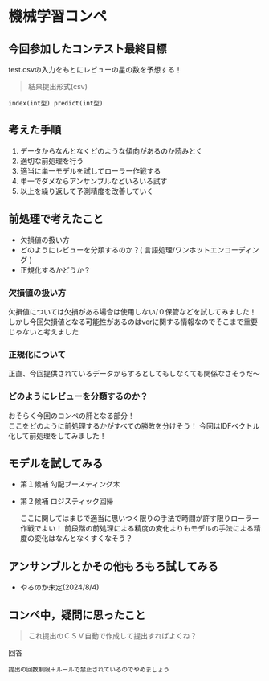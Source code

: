 # 機械学習コンペ


## 今回参加したコンテスト最終目標
test.csvの入力をもとにレビューの星の数を予想する！
> 結果提出形式(csv)
```csv
index(int型) predict(int型)
```

## 考えた手順
1.  データからなんとなくどのような傾向があるのか読みとく  
1.  適切な前処理を行う
1.  適当に単一モデルを試してローラー作戦する
1.  単一でダメならアンサンブルなどいろいろ試す
1. 以上を繰り返して予測精度を改善していく


## 前処理で考えたこと

- 欠損値の扱い方
- どのようにレビューを分類するのか？(
    言語処理/ワンホットエンコーディング
)
- 正規化するかどうか？
### 欠損値の扱い方
欠損値については欠損がある場合は使用しない/０保管などを試してみました！  
しかし今回欠損値となる可能性があるのはverに関する情報なのでそこまで重要じゃないと考えました
### 正規化について
正直、今回提供されているデータからするとしてもしなくても関係なさそうだ～
### どのようにレビューを分類するのか？
おそらく今回のコンペの肝となる部分！  
ここをどのように前処理するかがすべての勝敗を分けそう！
今回はIDFベクトル化して前処理をしてみました！
## モデルを試してみる
- 第１候補 勾配ブースティング木
- 第２候補 ロジスティック回帰    　　
  
  ここに関してはまじで適当に思いつく限りの手法で時間が許す限りローラー作戦でよい！
前段階の前処理による精度の変化よりもモデルの手法による精度の変化はなんとなくすくなそう？


## アンサンブルとかその他もろもろ試してみる
- やるのか未定(2024/8/4)


## コンペ中，疑問に思ったこと
> これ提出のＣＳＶ自動で作成して提出すればよくね？

回答
```
提出の回数制限＋ルールで禁止されているのでやめましょう
```